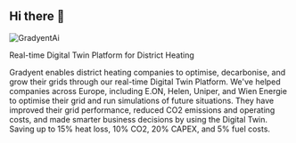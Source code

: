 ## Hi there 👋

![GradyentAi](./gradyent_logo_small.jpg)

Real-time Digital Twin Platform for District Heating 

Gradyent enables district heating companies to optimise, decarbonise, and grow their grids through our real-time Digital Twin Platform. We've helped companies across Europe, including E.ON, Helen, Uniper, and Wien Energie to optimise their grid and run simulations of future situations. They have improved their grid performance, reduced CO2 emissions and operating costs, and made smarter business decisions by using the Digital Twin. Saving up to 15% heat loss, 10% CO2, 20% CAPEX, and 5% fuel costs. 
